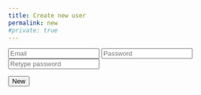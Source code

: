 ```yaml
---
title: Create new user
permalink: new
#private: true
---
```


<div class="login">

<input id="email"    type="text"     name="email"    placeholder="Email"   />
<input id="password" type="password" name="password" placeholder="Password"/>
<input id="passwordCheck" type="password" name="passwordCheck" placeholder="Retype password"/>

<button class="input-btn" id="newAccount" name="newAccount">New</button>

</div>
